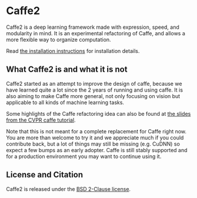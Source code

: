 # Caffe2

Caffe2 is a deep learning framework made with expression, speed, and modularity in mind. It is an experimental refactoring of Caffe, and allows a more flexible way to organize computation.

Read [the installation instructions](https://github.com/Yangqing/caffe2/blob/master/docs/installation.md) for installation details.

## What Caffe2 is and what it is not

Caffe2 started as an attempt to improve the design of caffe, because we have learned quite a lot since the 2 years of running and using caffe. It is also aiming to make Caffe more general, not only focusing on vision but applicable to all kinds of machine learning tasks.

Some highlights of the Caffe refactoring idea can also be found at [the slides from the CVPR caffe tutorial](http://tutorial.caffe.berkeleyvision.org/caffe-cvpr15-improving.pdf).

Note that this is not meant for a complete replacement for Caffe right now. You are more than welcome to try it and we appreciate much if you could contribute back, but a lot of things may still be missing (e.g. CuDNN) so expect a few bumps as an early adopter. Caffe is still stably supported and for a production environment you may want to continue using it.

## License and Citation

Caffe2 is released under the [BSD 2-Clause license](https://github.com/Yangqing/caffe2/blob/master/LICENSE).

